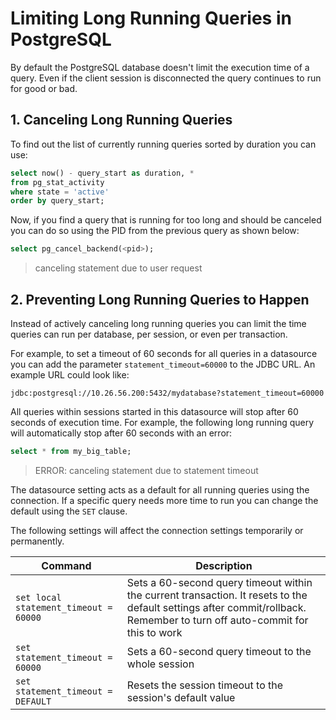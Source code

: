 # Limiting Long Running Queries in PostgreSQL

By default the PostgreSQL database doesn't limit the execution time of a query. Even if the client
session is disconnected the query continues to run for good or bad.

## 1. Canceling Long Running Queries

To find out the list of currently running queries sorted by duration you can use:

```sql
select now() - query_start as duration, *
from pg_stat_activity
where state = 'active'
order by query_start;
```

Now, if you find a query that is running for too long and should be canceled you can do so using the PID from the previous query as shown below:

```sql
select pg_cancel_backend(<pid>);
```

> canceling statement due to user request

## 2. Preventing Long Running Queries to Happen

Instead of actively canceling long running queries you can limit the time queries can run per database, per session, or even  per transaction.

For example, to set a timeout of 60 seconds for all queries in a datasource you can add the parameter `statement_timeout=60000` to the JDBC URL. An example URL could look like:

```
jdbc:postgresql://10.26.56.200:5432/mydatabase?statement_timeout=60000
```

All queries within sessions started in this datasource will stop after 60 seconds of execution time. For example, the following long running query will automatically stop after 60 seconds with an error:

```sql
select * from my_big_table;
```

> ERROR: canceling statement due to statement timeout

The datasource setting acts as a default for all running queries using the connection. If a specific query needs more time to run you can change the default using the `SET` clause.

The following settings will affect the connection settings temporarily or permanently.

| Command | Description |
| -- | -- |
| `set local statement_timeout = 60000` | Sets a 60-second query timeout within the current transaction. It resets to the default settings after commit/rollback. Remember to turn off auto-commit for this to work |
| `set statement_timeout = 60000` | Sets a 60-second query timeout to the whole session |
| `set statement_timeout = DEFAULT` | Resets the session timeout to the session's default value |

